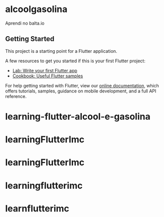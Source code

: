# alcoolgasolina

Aprendi no balta.io

## Getting Started

This project is a starting point for a Flutter application.

A few resources to get you started if this is your first Flutter project:

- [Lab: Write your first Flutter app](https://flutter.dev/docs/get-started/codelab)
- [Cookbook: Useful Flutter samples](https://flutter.dev/docs/cookbook)

For help getting started with Flutter, view our
[online documentation](https://flutter.dev/docs), which offers tutorials,
samples, guidance on mobile development, and a full API reference.
# learning-flutter-alcool-e-gasolina
# learningFlutterImc
# learningFlutterImc
# learningflutterimc
# learnflutterimc
